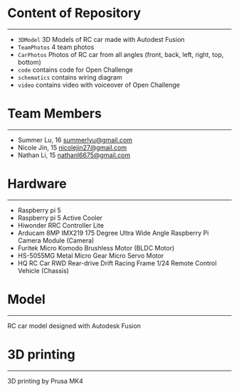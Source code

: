 # Content of Repository
---
- `3DModel` 3D Models of RC car made with Autodest Fusion
- `TeamPhotos` 4 team photos
- `CarPhotos` Photos of RC car from all angles (front, back, left, right, top, bottom)
- `code` contains code for Open Challenge
- `schematics` contains wiring diagram
- `video` contains video with voiceover of Open Challenge 

# Team Members
---
- Summer Lu, 16 summerlyu@gmail.com
- Nicole Jin, 15 nicolejin27@gmail.com
- Nathan Li, 15 nathanl6675@gmail.com



# Hardware
---
- Raspberry pi 5
- Raspberry pi 5 Active Cooler
- Hiwonder RRC Controller Lite
- Arducam 8MP IMX219 175 Degree Ultra Wide Angle Raspberry Pi Camera Module (Camera)
- Furitek Micro Komodo Brushless Motor (BLDC Motor)
- HS-5055MG Metal Micro Gear Micro Servo Motor
- HQ RC Car RWD Rear-drive Drift Racing Frame 1/24 Remote Control Vehicle (Chassis)

# Model
---
  RC car model designed with Autodesk Fusion

# 3D printing
---
  3D printing by Prusa MK4
